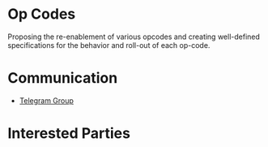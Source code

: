 # Op Codes

Proposing the re-enablement of various opcodes and creating well-defined
specifications for the behavior and roll-out of each op-code.

# Communication

* [Telegram Group](https://t.me/joinchat/t.me/AAAAAEoZXghMzF2czthU8w)

# Interested Parties


